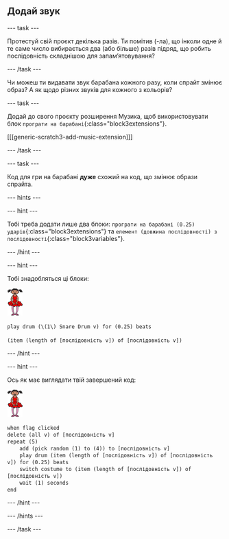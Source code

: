 ## Додай звук

--- task ---

Протестуй свій проєкт декілька разів. Ти помітив (-ла), що інколи одне й те саме число вибирається два (або більше) разів підряд, що робить послідовність складнішою для запам’ятовування?

--- /task ---

Чи можеш ти видавати звук барабана кожного разу, коли спрайт змінює образ? А як щодо різних звуків для кожного з кольорів?

--- task ---

Додай до свого проєкту розширення Музика, щоб використовувати блок `програти на барабані`{:class="block3extensions"}.

[[[generic-scratch3-add-music-extension]]]

--- /task ---

--- task ---

Код для гри на барабані **дуже** схожий на код, що змінює образи спрайта.

--- hints ---

--- hint ---

Тобі треба додати лише два блоки: `програти на барабані (0.25) ударів`{:class="block3extensions"} та `елемент (довжина послідовності) з послідовності`{:class="block3variables"}.

--- /hint ---

--- hint ---

Тобі знадобляться ці блоки:

![балерина](images/ballerina.png)

```blocks3
play drum (\(1\) Snare Drum v) for (0.25) beats

(item (length of [послідовність v]) of [послідовність v])
```

--- /hint ---

--- hint ---

Ось як має виглядати твій завершений код:

![балерина](images/ballerina.png)

```blocks3
when flag clicked
delete (all v) of [послідовність v]
repeat (5)
    add (pick random (1) to (4)) to [послідовність v]
    play drum (item (length of [послідовність v]) of [послідовність v]) for (0.25) beats
    switch costume to (item (length of [послідовність v]) of [послідовність v])
    wait (1) seconds
end
```

--- /hint ---

--- /hints ---

--- /task ---